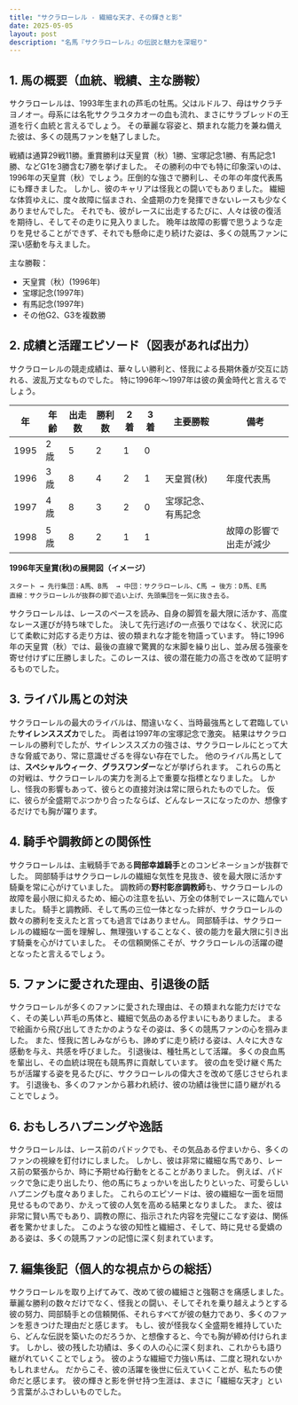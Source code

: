 ```yaml
---
title: "サクラローレル - 繊細な天才、その輝きと影"
date: 2025-05-05
layout: post
description: "名馬『サクラローレル』の伝説と魅力を深堀り"
---
```


## 1. 馬の概要（血統、戦績、主な勝鞍）

サクラローレルは、1993年生まれの芦毛の牡馬。父はルドルフ、母はサクラチヨノオー。母系には名牝サクラユタカオーの血も流れ、まさにサラブレッドの王道を行く血統と言えるでしょう。  その華麗な容姿と、類まれな能力を兼ね備えた彼は、多くの競馬ファンを魅了しました。

戦績は通算29戦11勝。重賞勝利は天皇賞（秋）1勝、宝塚記念1勝、有馬記念1勝、などG1を3勝含む7勝を挙げました。  その勝利の中でも特に印象深いのは、1996年の天皇賞（秋）でしょう。圧倒的な強さで勝利し、その年の年度代表馬にも輝きました。  しかし、彼のキャリアは怪我との闘いでもありました。  繊細な体質ゆえに、度々故障に悩まされ、全盛期の力を発揮できないレースも少なくありませんでした。  それでも、彼がレースに出走するたびに、人々は彼の復活を期待し、そしてその走りに見入りました。  晩年は故障の影響で思うような走りを見せることができず、それでも懸命に走り続けた姿は、多くの競馬ファンに深い感動を与えました。

主な勝鞍：
* 天皇賞（秋）(1996年)
* 宝塚記念(1997年)
* 有馬記念(1997年)
* その他G2、G3を複数勝


## 2. 成績と活躍エピソード（図表があれば出力）

サクラローレルの競走成績は、華々しい勝利と、怪我による長期休養が交互に訪れる、波乱万丈なものでした。  特に1996年～1997年は彼の黄金時代と言えるでしょう。


| 年 | 年齢 | 出走数 | 勝利数 | 2着 | 3着 | 主要勝鞍 | 備考 |
|---|---|---|---|---|---|---|---|
| 1995 | 2歳 | 5 | 2 | 1 | 0 |  |  |
| 1996 | 3歳 | 8 | 4 | 2 | 1 | 天皇賞(秋) | 年度代表馬 |
| 1997 | 4歳 | 8 | 3 | 2 | 0 | 宝塚記念、有馬記念 |  |
| 1998 | 5歳 | 8 | 2 | 1 | 1 |  | 故障の影響で出走が減少 |


**1996年天皇賞(秋)の展開図（イメージ）**

```
スタート → 先行集団：A馬、B馬  → 中団：サクラローレル、C馬 → 後方：D馬、E馬
直線：サクラローレルが抜群の脚で追い上げ、先頭集団を一気に抜き去る。
```

サクラローレルは、レースのペースを読み、自身の脚質を最大限に活かす、高度なレース運びが持ち味でした。  決して先行逃げの一点張りではなく、状況に応じて柔軟に対応する走り方は、彼の類まれな才能を物語っています。  特に1996年の天皇賞（秋）では、最後の直線で驚異的な末脚を繰り出し、並み居る強豪を寄せ付けずに圧勝しました。このレースは、彼の潜在能力の高さを改めて証明するものでした。


## 3. ライバル馬との対決

サクラローレルの最大のライバルは、間違いなく、当時最強馬として君臨していた**サイレンススズカ**でした。  両者は1997年の宝塚記念で激突。  結果はサクラローレルの勝利でしたが、サイレンススズカの強さは、サクラローレルにとって大きな脅威であり、常に意識せざるを得ない存在でした。  他のライバル馬としては、**スペシャルウィーク**、**グラスワンダー**などが挙げられます。  これらの馬との対戦は、サクラローレルの実力を測る上で重要な指標となりました。  しかし、怪我の影響もあって、彼らとの直接対決は常に限られたものでした。  仮に、彼らが全盛期でぶつかり合ったならば、どんなレースになったのか、想像するだけでも胸が躍ります。


## 4. 騎手や調教師との関係性

サクラローレルは、主戦騎手である**岡部幸雄騎手**とのコンビネーションが抜群でした。 岡部騎手はサクラローレルの繊細な気性を見抜き、彼を最大限に活かす騎乗を常に心がけていました。  調教師の**野村彰彦調教師**も、サクラローレルの故障を最小限に抑えるため、細心の注意を払い、万全の体制でレースに臨んでいました。  騎手と調教師、そして馬の三位一体となった絆が、サクラローレルの数々の勝利を支えたと言っても過言ではありません。  岡部騎手は、サクラローレルの繊細な一面を理解し、無理強いすることなく、彼の能力を最大限に引き出す騎乗を心がけていました。  その信頼関係こそが、サクラローレルの活躍の礎となったと言えるでしょう。


## 5. ファンに愛された理由、引退後の話

サクラローレルが多くのファンに愛された理由は、その類まれな能力だけでなく、その美しい芦毛の馬体と、繊細で気品のある佇まいにもありました。  まるで絵画から飛び出してきたかのようなその姿は、多くの競馬ファンの心を掴みました。  また、怪我に苦しみながらも、諦めずに走り続ける姿は、人々に大きな感動を与え、共感を呼びました。  引退後は、種牡馬として活躍。  多くの良血馬を輩出し、その血統は現在も競馬界に貢献しています。  彼の血を受け継ぐ馬たちが活躍する姿を見るたびに、サクラローレルの偉大さを改めて感じさせられます。  引退後も、多くのファンから慕われ続け、彼の功績は後世に語り継がれることでしょう。


## 6. おもしろハプニングや逸話

サクラローレルは、レース前のパドックでも、その気品ある佇まいから、多くのファンの視線を釘付けにしました。  しかし、彼は非常に繊細な馬であり、レース前の緊張からか、時に予期せぬ行動をとることがありました。  例えば、パドックで急に走り出したり、他の馬にちょっかいを出したりといった、可愛らしいハプニングも度々ありました。  これらのエピソードは、彼の繊細な一面を垣間見せるものであり、かえって彼の人気を高める結果となりました。  また、彼は非常に賢い馬でもあり、調教の際に、指示された内容を完璧にこなす姿は、関係者を驚かせました。  このような彼の知性と繊細さ、そして、時に見せる愛嬌のある姿は、多くの競馬ファンの記憶に深く刻まれています。


## 7. 編集後記（個人的な視点からの総括）

サクラローレルを取り上げてみて、改めて彼の繊細さと強靭さを痛感しました。  華麗な勝利の数々だけでなく、怪我との闘い、そしてそれを乗り越えようとする彼の努力、岡部騎手との信頼関係、それらすべてが彼の魅力であり、多くのファンを惹きつけた理由だと感じます。  もし、彼が怪我なく全盛期を維持していたら、どんな伝説を築いたのだろうか、と想像すると、今でも胸が締め付けられます。  しかし、彼の残した功績は、多くの人の心に深く刻まれ、これからも語り継がれていくことでしょう。  彼のような繊細で力強い馬は、二度と現れないかもしれません。  だからこそ、彼の活躍を後世に伝えていくことが、私たちの使命だと感じます。  彼の輝きと影を併せ持つ生涯は、まさに「繊細な天才」という言葉がふさわしいものでした。
